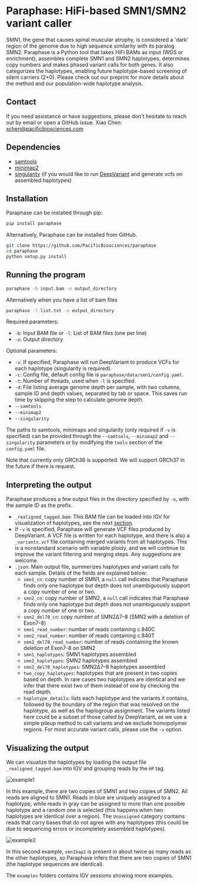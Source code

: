 # Paraphase: HiFi-based SMN1/SMN2 variant caller

SMN1, the gene that causes spinal muscular atrophy, is considered a 'dark' region of the genome due to high sequence similarity with its paralog SMN2. Paraphase is a Python tool that takes HiFi BAMs as input (WGS or enrichment), assembles complete SMN1 and SMN2 haplotypes, determines copy numbers and makes phased variant calls for both genes. It also categorizes the haplotypes, enabling future haplotype-based screening of silent carriers (2+0). Please check out our preprint for more details about the method and our population-wide haplotype analysis.   

## Contact

If you need assistance or have suggestions, please don't hesitate to reach out by email or open a GitHub issue.
Xiao Chen: xchen@pacificbiosciences.com

## Dependencies

- [samtools](http://www.htslib.org/)
- [minimap2](https://github.com/lh3/minimap2)
- [singularity](https://github.com/sylabs/singularity) (if you would like to run [DeepVariant](https://github.com/google/deepvariant) and generate vcfs on assembled haplotypes)

## Installation

Paraphase can be installed through pip:
```bash
pip install paraphase
```

Alternatively, Paraphase can be installed from GitHub.
```bash
git clone https://github.com/PacificBiosciences/paraphase
cd paraphase
python setup.py install
```

## Running the program

```bash
paraphase -b input.bam -o output_directory
```

Alternatively when you have a list of bam files
```bash
paraphase -l list.txt -o output_directory
```

Required parameters:
- `-b`: Input BAM file or `-l`: List of BAM files (one per line)
- `-o`: Output directory

Optional parameters:
- `-v`: If specified, Paraphase will run DeepVariant to produce VCFs for each haplotype (singularity is required).
- `-c`: Config file, default config file is `paraphase/data/smn1/config.yaml`.
- `-t`: Number of threads, used when `-l` is specified.
- `-d`: File listing average genome depth per sample, with two columns, sample ID and depth values, separated by tab or space. This saves run time by skipping the step to calculate genome depth.
- `--samtools`
- `--minimap2`
- `--singularity`

The paths to samtools, minimaps and singularity (only required if `-v` is specified) can be provided through the `--samtools`, `--minimap2` and `--singularity` parameters or by modifying the `tools` section of the `config.yaml` file.

Note that currently only GRCh38 is supported. We will support GRCh37 in the future if there is request.

## Interpreting the output

Paraphase produces a few output files in the directory specified by `-o`, with the sample ID as the prefix.
- `_realigned_tagged.bam`: This BAM file can be loaded into IGV for visualization of haplotypes, see the next [section](#visualizing-the-output).  
- If `-v` is specified, Paraphase will generate VCF files produced by DeepVariant. A VCF file is written for each haplotype, and there is also a `_variants.vcf` file containing merged variants from all haplotypes. This is a nonstandard scenario with variable ploidy, and we will continue to improve the variant filtering and merging steps. Any suggestions are welcome.
- `.json`: Main output file, summerizes haplotypes and variant calls for each sample. Details of the fields are explained below:
  - `smn1_cn`: copy number of SMN1, a `null` call indicates that Paraphase finds only one haplotype but depth does not unambiguously support a copy number of one or two.
  - `smn2_cn`: copy number of SMN2, a `null` call indicates that Paraphase finds only one haplotype but depth does not unambiguously support a copy number of one or two.
  - `smn2_del78_cn`: copy number of SMN2Δ7–8 (SMN2 with a deletion of Exon7-8)
  - `smn1_read_number`: number of reads containing c.840C
  - `smn2_read_number`: number of reads containing c.840T
  - `smn2_del78_read_number`: number of reads containing the known deletion of Exon7-8 on SMN2
  - `smn1_haplotypes`: SMN1 haplotypes assembled
  - `smn2_haplotypes`: SMN2 haplotypes assembled
  - `smn2_del78_haplotypes`: SMN2Δ7–8 haplotypes assembled
  - `two_copy_haplotypes`: haplotypes that are present in two copies based on depth. In rare cases two haplotypes are identical and we infer that there exist two of them instead of one by checking the read depth.
  - `haplotype_details`: lists each haplotype and the variants it contains, followed by the boundary of the region that was resolved on the haplotype, as well as the haplogroup assignment. The variants listed here could be a subset of those called by DeepVariant, as we use a simple pileup method to call variants and we exclude homopolymer regions. For most accurate variant calls, please use the `-v` option.


## Visualizing the output
We can visualize the haplotypes by loading the output file `_realigned_tagged.bam` into IGV and grouping reads by the `HP` tag.

![example1](docs/figures/example_NA20129.png)

In this example, there are two copies of SMN1 and two copies of SMN2. All reads are aligned to SMN1. Reads in blue are uniquely assigned to a haplotype, while reads in gray can be assigned to more than one possible haplotype and a random one is selected (this happens when two haplotypes are identical over a region). The `Unassigned` category contains reads that carry bases that do not agree with any haplotypes (this could be due to sequencing errors or incompletely assembled haplotypes).

![example2](docs/figures/example_HG00673.png)

In this second example, `smn1hap1` is present in about twice as many reads as the other haplotypes, so Paraphase infers that there are two copies of SMN1 (the haplotype sequences are identical).

The `examples` folders contains IGV sessions showing more examples.


